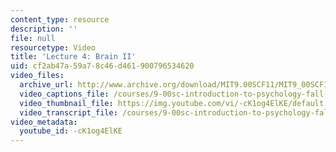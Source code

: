 ```yaml
---
content_type: resource
description: ''
file: null
resourcetype: Video
title: 'Lecture 4: Brain II'
uid: cf2ab47a-59a7-8c46-d461-900796534620
video_files:
  archive_url: http://www.archive.org/download/MIT9.00SCF11/MIT9_00SCF11_lec04_300k.mp4
  video_captions_file: /courses/9-00sc-introduction-to-psychology-fall-2011/b68d41d3d6745effb7c6a55f1a3e643e_-cK1og4ElKE.vtt
  video_thumbnail_file: https://img.youtube.com/vi/-cK1og4ElKE/default.jpg
  video_transcript_file: /courses/9-00sc-introduction-to-psychology-fall-2011/beec183e0ca4511f58d575774a851409_-cK1og4ElKE.pdf
video_metadata:
  youtube_id: -cK1og4ElKE
---
```

